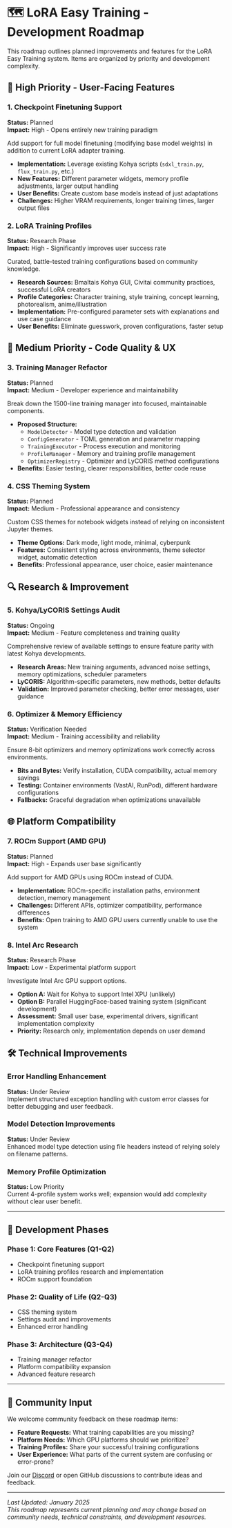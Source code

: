 # 🗺️ LoRA Easy Training - Development Roadmap

This roadmap outlines planned improvements and features for the LoRA Easy Training system. Items are organized by priority and development complexity.

## 🎯 High Priority - User-Facing Features

### 1. Checkpoint Finetuning Support
**Status:** Planned  
**Impact:** High - Opens entirely new training paradigm

Add support for full model finetuning (modifying base model weights) in addition to current LoRA adapter training.

- **Implementation:** Leverage existing Kohya scripts (`sdxl_train.py`, `flux_train.py`, etc.)
- **New Features:** Different parameter widgets, memory profile adjustments, larger output handling
- **User Benefits:** Create custom base models instead of just adaptations
- **Challenges:** Higher VRAM requirements, longer training times, larger output files

### 2. LoRA Training Profiles  
**Status:** Research Phase  
**Impact:** High - Significantly improves user success rate

Curated, battle-tested training configurations based on community knowledge.

- **Research Sources:** Bmaltais Kohya GUI, Civitai community practices, successful LoRA creators
- **Profile Categories:** Character training, style training, concept learning, photorealism, anime/illustration
- **Implementation:** Pre-configured parameter sets with explanations and use case guidance
- **User Benefits:** Eliminate guesswork, proven configurations, faster setup

## 🔧 Medium Priority - Code Quality & UX

### 3. Training Manager Refactor
**Status:** Planned  
**Impact:** Medium - Developer experience and maintainability

Break down the 1500-line training manager into focused, maintainable components.

- **Proposed Structure:** 
  - `ModelDetector` - Model type detection and validation
  - `ConfigGenerator` - TOML generation and parameter mapping
  - `TrainingExecutor` - Process execution and monitoring
  - `ProfileManager` - Memory and training profile management
  - `OptimizerRegistry` - Optimizer and LyCORIS method configurations
- **Benefits:** Easier testing, clearer responsibilities, better code reuse

### 4. CSS Theming System
**Status:** Planned  
**Impact:** Medium - Professional appearance and consistency

Custom CSS themes for notebook widgets instead of relying on inconsistent Jupyter themes.

- **Theme Options:** Dark mode, light mode, minimal, cyberpunk
- **Features:** Consistent styling across environments, theme selector widget, automatic detection
- **Benefits:** Professional appearance, user choice, easier maintenance

## 🔍 Research & Improvement

### 5. Kohya/LyCORIS Settings Audit
**Status:** Ongoing  
**Impact:** Medium - Feature completeness and training quality

Comprehensive review of available settings to ensure feature parity with latest Kohya developments.

- **Research Areas:** New training arguments, advanced noise settings, memory optimizations, scheduler parameters
- **LyCORIS:** Algorithm-specific parameters, new methods, better defaults
- **Validation:** Improved parameter checking, better error messages, user guidance

### 6. Optimizer & Memory Efficiency
**Status:** Verification Needed  
**Impact:** Medium - Training accessibility and reliability

Ensure 8-bit optimizers and memory optimizations work correctly across environments.

- **Bits and Bytes:** Verify installation, CUDA compatibility, actual memory savings
- **Testing:** Container environments (VastAI, RunPod), different hardware configurations
- **Fallbacks:** Graceful degradation when optimizations unavailable

## 🌐 Platform Compatibility

### 7. ROCm Support (AMD GPU)
**Status:** Planned  
**Impact:** High - Expands user base significantly

Add support for AMD GPUs using ROCm instead of CUDA.

- **Implementation:** ROCm-specific installation paths, environment detection, memory management
- **Challenges:** Different APIs, optimizer compatibility, performance differences
- **Benefits:** Open training to AMD GPU users currently unable to use the system

### 8. Intel Arc Research
**Status:** Research Phase  
**Impact:** Low - Experimental platform support

Investigate Intel Arc GPU support options.

- **Option A:** Wait for Kohya to support Intel XPU (unlikely)
- **Option B:** Parallel HuggingFace-based training system (significant development)
- **Assessment:** Small user base, experimental drivers, significant implementation complexity
- **Priority:** Research only, implementation depends on user demand

## 🛠️ Technical Improvements

### Error Handling Enhancement
**Status:** Under Review  
Implement structured exception handling with custom error classes for better debugging and user feedback.

### Model Detection Improvements  
**Status:** Under Review  
Enhanced model type detection using file headers instead of relying solely on filename patterns.

### Memory Profile Optimization
**Status:** Low Priority  
Current 4-profile system works well; expansion would add complexity without clear user benefit.

---

## 📅 Development Phases

### Phase 1: Core Features (Q1-Q2)
- Checkpoint finetuning support
- LoRA training profiles research and implementation
- ROCm support foundation

### Phase 2: Quality of Life (Q2-Q3)  
- CSS theming system
- Settings audit and improvements
- Enhanced error handling

### Phase 3: Architecture (Q3-Q4)
- Training manager refactor
- Platform compatibility expansion
- Advanced feature research

---

## 🤝 Community Input

We welcome community feedback on these roadmap items:

- **Feature Requests:** What training capabilities are you missing?
- **Platform Needs:** Which GPU platforms should we prioritize?
- **Training Profiles:** Share your successful training configurations
- **User Experience:** What parts of the current system are confusing or error-prone?

Join our [Discord](https://discord.gg/HhBSM9gBY) or open GitHub discussions to contribute ideas and feedback.

---

*Last Updated: January 2025*  
*This roadmap represents current planning and may change based on community needs, technical constraints, and development resources.*